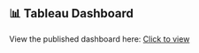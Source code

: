 ## 📊 Tableau Dashboard
View the published dashboard here: [Click to view](https://public.tableau.com/views/project_17534344861670/Sheet1?:language=en-US&:sid=&:redirect=auth&:display_count=n&:origin=viz_share_link)
